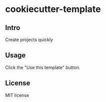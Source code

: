 # cookiecutter-template

## Intro
Create projects quickly

## Usage
Click the "Use this template" button. 


## License
MIT license
